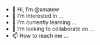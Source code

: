 - 👋 Hi, I’m @xmatew
- 👀 I’m interested in ...
- 🌱 I’m currently learning ...
- 💞️ I’m looking to collaborate on ...
- 📫 How to reach me ...

<!---
xmatew/xmatew is a ✨ special ✨ repository because its `README.md` (this file) appears on your GitHub profile.
You can click the Preview link to take a look at your changes.
--->
